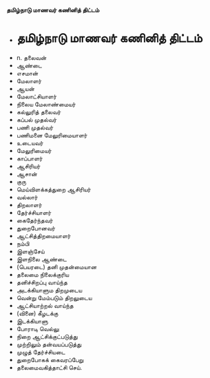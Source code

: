 **தமிழ்நாடு மாணவர் கணினித் திட்டம்**
- # தமிழ்நாடு மாணவர் கணினித் திட்டம்
- n. தலைவன்
- ஆண்டை
- எசமான்
- மேலாளர்
- ஆயன்
- மேலாட்சியாளர்
- நிலைய மேலாண்மையர்
- கல்லுரித் தலைவர்
- கப்பல் முதல்வர்
- பணி முதல்வர்
- பணிமனை மேலுரிமையாளர்
- உடையவர்
- மேலுரிமையர்
- காப்பாளர்
- ஆசிரியர்
- ஆசான்
- குரு
- மெய்விளக்கத்துறை ஆசிரியர்
- வல்லார்
- திறலாளர்
- தேர்ச்சியாளர்
- கைதேர்ந்தவர்
- துறைபோனவர்
- ஆட்சித்திறமையாளர்
- நம்பி
- இளஞ்சேய்
- இளநிலை ஆண்டை
- (பெயரடை) தனி முதன்மையான
- தலைமை நிலைக்குரிய
- தனிச்சிறப்பு வாய்ந்த
- அடக்கியாளும திறமுடைய
- வென்று மேம்படும் திறலுடைய
- ஆட்சியாற்றல் வாய்ந்த
- (வினை) கீழடக்கு
- இடக்கியாளு
- போராடி வெல்லு
- நிறை ஆட்சிக்குட்படுத்து
- முற்றிலும் தன்வயப்படுத்து
- முழுத் தேர்ச்சியடை
- துறைபோகக் கைவரப்பேறு
- தலைமைவகித்தாட்சி செய்.

